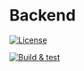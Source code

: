 # Backend
[![License](https://img.shields.io/badge/license-Apache%202.0-blue.svg)](LICENSE.txt)

[![Build & test](https://github.com/Devops-noah/Backend/actions/workflows/gradle-build.yml/badge.svg?branch=main)](https://github.com/Devops-noah/template-java-API/actions/workflows/gradle-build.yml)
